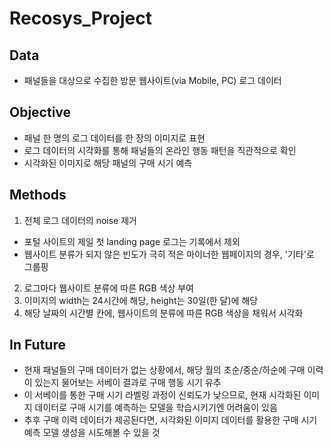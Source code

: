 # Recosys_Project

## Data
* 패널들을 대상으로 수집한 방문 웹사이트(via Mobile, PC) 로그 데이터

## Objective
* 패널 한 명의 로그 데이터를 한 장의 이미지로 표현
* 로그 데이터의 시각화를 통해 패널들의 온라인 행동 패턴을 직관적으로 확인
* 시각화된 이미지로 해당 패널의 구매 시기 예측

## Methods
1. 전체 로그 데이터의 noise 제거
 * 포털 사이트의 제일 첫 landing page 로그는 기록에서 제외
 * 웹사이트 분류가 되지 않은 빈도가 극히 적은 마이너한 웹페이지의 경우, '기타'로 그룹핑
2. 로그마다 웹사이트 분류에 따른 RGB 색상 부여
2. 이미지의 width는 24시간에 해당, height는 30일(한 달)에 해당
3. 해당 날짜의 시간별 칸에, 웹사이트의 분류에 따른 RGB 색상을 채워서 시각화

## In Future
* 현재 패널들의 구매 데이터가 없는 상황에서, 해당 월의 초순/중순/하순에 구매 이력이 있는지 물어보는 서베이 결과로 구매 행동 시기 유추
* 이 서베이를 통한 구매 시기 라벨링 과정이 신뢰도가 낮으므로, 현재 시각화된 이미지 데이터로 구매 시기를 예측하는 모델을 학습시키기엔 어려움이 있음
* 추후 구매 이력 데이터가 제공된다면, 시각화된 이미지 데이터를 활용한 구매 시기 예측 모델 생성을 시도해볼 수 있을 것
